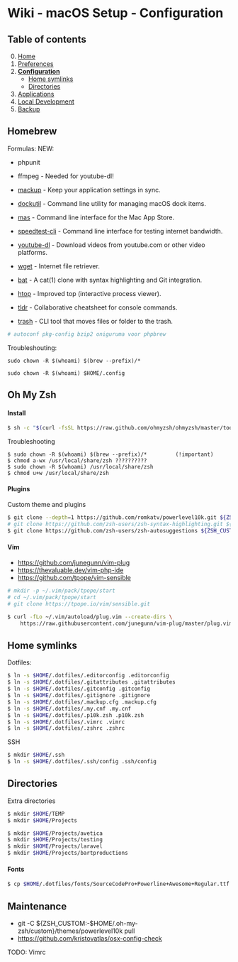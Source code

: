 # Wiki - macOS Setup - Configuration

## Table of contents
0. [Home](https://github.com/bartdenhoed/wiki/blob/master/macos-setup/0-home.md)
1. [Preferences](https://github.com/bartdenhoed/wiki/blob/master/macos-setup/1-preferences.md)
2. [**Configuration**](https://github.com/bartdenhoed/wiki/blob/master/macos-setup/2-configuration.md)
    * [Home symlinks](#home-symlinks)
    * [Directories](#directories)
3. [Applications](https://github.com/bartdenhoed/wiki/blob/master/macos-setup/3-applications.md)
4. [Local Development](https://github.com/bartdenhoed/wiki/blob/master/macos-setup/4-local-development.md)
5. [Backup](https://github.com/bartdenhoed/wiki/blob/master/macos-setup/5-backup.md)


## Homebrew
Formulas:
NEW:
* phpunit
* ffmpeg - Needed for youtube-dl!

* [mackup](https://github.com/lra/mackup) - Keep your application settings in sync.
* [dockutil](https://github.com/kcrawford/dockutil) - Command line utility for managing macOS dock items.
* [mas](https://github.com/mas-cli/mas) - Command line interface for the Mac App Store.
* [speedtest-cli](https://github.com/sivel/speedtest-cli) - Command line interface for testing internet bandwidth.
* [youtube-dl](https://github.com/l1ving/youtube-dl) - Download videos from youtube.com or other video platforms.

* [wget](https://www.gnu.org/software/wget/) - Internet file retriever.
* [bat](https://github.com/sharkdp/bat) - A cat(1) clone with syntax highlighting and Git integration.
* [htop](https://htop.dev/) - Improved top (interactive process viewer).
* [tldr](https://github.com/tldr-pages/tldr) - Collaborative cheatsheet for console commands.
* [trash](https://github.com/ali-rantakari/trash) - CLI tool that moves files or folder to the trash.
```bash
# autoconf pkg-config bzip2 oniguruma voor phpbrew
```


Troubleshouting:
```
sudo chown -R $(whoami) $(brew --prefix)/*

sudo chown -R $(whoami) $HOME/.config
```


## Oh My Zsh
#### Install
```bash
$ sh -c "$(curl -fsSL https://raw.github.com/ohmyzsh/ohmyzsh/master/tools/install.sh)"
```

Troubleshooting
```
$ sudo chown -R $(whoami) $(brew --prefix)/*         (!important)
$ chmod a-wx /usr/local/share/zsh ??????????
$ sudo chown -R $(whoami) /usr/local/share/zsh
$ chmod u+w /usr/local/share/zsh
```

#### Plugins

Custom theme and plugins
```bash
$ git clone --depth=1 https://github.com/romkatv/powerlevel10k.git ${ZSH_CUSTOM:-$HOME/.oh-my-zsh/custom}/themes/powerlevel10k
# git clone https://github.com/zsh-users/zsh-syntax-highlighting.git ${ZSH_CUSTOM:-$HOME/.oh-my-zsh/custom}/plugins/zsh-syntax-highlighting ?
$ git clone https://github.com/zsh-users/zsh-autosuggestions ${ZSH_CUSTOM:-$HOME/.oh-my-zsh/custom}/plugins/zsh-autosuggestions
```

#### Vim
* https://github.com/junegunn/vim-plug
* https://thevaluable.dev/vim-php-ide
* https://github.com/tpope/vim-sensible
```bash
# mkdir -p ~/.vim/pack/tpope/start
# cd ~/.vim/pack/tpope/start
# git clone https://tpope.io/vim/sensible.git
```

```bash
$ curl -fLo ~/.vim/autoload/plug.vim --create-dirs \
    https://raw.githubusercontent.com/junegunn/vim-plug/master/plug.vim
```

## Home symlinks
Dotfiles:
```bash
$ ln -s $HOME/.dotfiles/.editorconfig .editorconfig
$ ln -s $HOME/.dotfiles/.gitattributes .gitattributes
$ ln -s $HOME/.dotfiles/.gitconfig .gitconfig
$ ln -s $HOME/.dotfiles/.gitignore .gitignore
$ ln -s $HOME/.dotfiles/.mackup.cfg .mackup.cfg
$ ln -s $HOME/.dotfiles/.my.cnf .my.cnf
$ ln -s $HOME/.dotfiles/.p10k.zsh .p10k.zsh
$ ln -s $HOME/.dotfiles/.vimrc .vimrc
$ ln -s $HOME/.dotfiles/.zshrc .zshrc
```

SSH
```bash
$ mkdir $HOME/.ssh
$ ln -s $HOME/.dotfiles/.ssh/config .ssh/config
```

## Directories
Extra directories
```bash
$ mkdir $HOME/TEMP
$ mkdir $HOME/Projects

$ mkdir $HOME/Projects/avetica
$ mkdir $HOME/Projects/testing
$ mkdir $HOME/Projects/laravel
$ mkdir $HOME/Projects/bartproductions
```

#### Fonts
```bash
$ cp $HOME/.dotfiles/fonts/SourceCodePro+Powerline+Awesome+Regular.ttf /Library/Fonts/
```





## Maintenance
* git -C ${ZSH_CUSTOM:-$HOME/.oh-my-zsh/custom}/themes/powerlevel10k pull
* https://github.com/kristovatlas/osx-config-check

TODO: Vimrc
